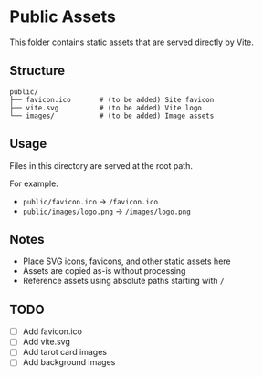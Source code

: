 # Public Assets

This folder contains static assets that are served directly by Vite.

## Structure

```
public/
├── favicon.ico       # (to be added) Site favicon
├── vite.svg          # (to be added) Vite logo
└── images/           # (to be added) Image assets
```

## Usage

Files in this directory are served at the root path.

For example:
- `public/favicon.ico` → `/favicon.ico`
- `public/images/logo.png` → `/images/logo.png`

## Notes

- Place SVG icons, favicons, and other static assets here
- Assets are copied as-is without processing
- Reference assets using absolute paths starting with `/`

## TODO

- [ ] Add favicon.ico
- [ ] Add vite.svg
- [ ] Add tarot card images
- [ ] Add background images
